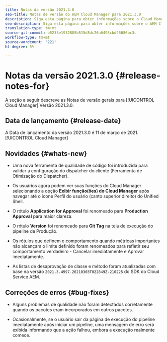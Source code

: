 ```yaml
---
title: Notas da versão 2021.3.0
seo-title: Notas de versão do AEM Cloud Manager para 2021.3.0
description: Siga esta página para obter informações sobre o Cloud Manager Versão 2021.3.0
seo-description: Siga esta página para obter informações sobre o AEM Cloud Manager Versão 2021.3.0
translation-type: tm+mt
source-git-commit: b5233e1932888b515d8dc26a6493cbd26686bc3c
workflow-type: tm+mt
source-wordcount: '221'
ht-degree: 5%

---
```


# Notas da versão 2021.3.0 {#release-notes-for}

A seção a seguir descreve as Notas de versão gerais para [!UICONTROL Cloud Manager] Versão 2021.3.0.

## Data de lançamento {#release-date}

A Data de lançamento da versão 2021.3.0 é 11 de março de 2021.[!UICONTROL Cloud Manager]

## Novidades {#whats-new}

* Uma nova ferramenta de qualidade de código foi introduzida para validar a configuração do dispatcher do cliente (Ferramenta de Otimização do Dispatcher).

* Os usuários agora podem ver suas funções do Cloud Manager selecionando a opção **Exibir função(ões) do Cloud Manager** após navegar até o ícone Perfil do usuário (canto superior direito) do Unified Shell.

* O rótulo **Application for Approval** foi renomeado para **Production Approval** para maior clareza.

* O rótulo **Version** foi renomeado para **Git Tag** na tela de execução do pipeline de Produção.

* Os rótulos que definem o comportamento quando métricas importantes não alcançam o limite definido foram renomeados para refletir seu comportamento verdadeiro - Cancelar imediatamente e Aprovar imediatamente.

* As listas de desaprovação de classe e método foram atualizadas com base na versão `2021.3.4997.20210303T022849Z-210225` do SDK do Cloud Service AEM.

## Correções de erros {#bug-fixes}

* Alguns problemas de qualidade não foram detectados corretamente quando os pacotes eram incorporados em outros pacotes.

* Ocasionalmente, se o usuário sair da página de execução do pipeline imediatamente após iniciar um pipeline, uma mensagem de erro será exibida informando que a ação falhou, embora a execução realmente comece.